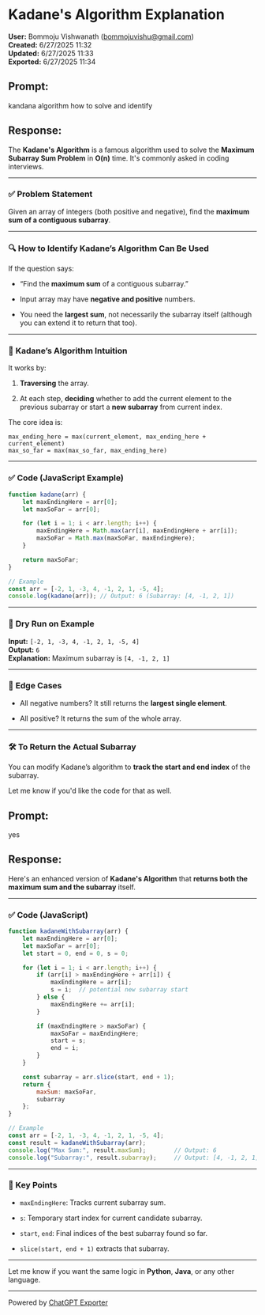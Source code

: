 # Kadane's Algorithm Explanation

**User:** Bommoju Vishwanath (bommojuvishu@gmail.com)  
**Created:** 6/27/2025 11:32  
**Updated:** 6/27/2025 11:33  
**Exported:** 6/27/2025 11:34  

## Prompt:
kandana algorithm how to solve and identify

## Response:
The **Kadane's Algorithm** is a famous algorithm used to solve the **Maximum Subarray Sum Problem** in **O(n)** time. It's commonly asked in coding interviews.

* * *

### ✅ **Problem Statement**

Given an array of integers (both positive and negative), find the **maximum sum of a contiguous subarray**.

* * *

### 🔍 **How to Identify Kadane’s Algorithm Can Be Used**

If the question says:

*   “Find the **maximum sum** of a contiguous subarray.”
    
*   Input array may have **negative and positive** numbers.
    
*   You need the **largest sum**, not necessarily the subarray itself (although you can extend it to return that too).
    

* * *

### 🧠 **Kadane’s Algorithm Intuition**

It works by:

1.  **Traversing** the array.
    
2.  At each step, **deciding** whether to add the current element to the previous subarray or start a **new subarray** from current index.
    

The core idea is:

```text
max_ending_here = max(current_element, max_ending_here + current_element)
max_so_far = max(max_so_far, max_ending_here)
```

* * *

### ✅ **Code (JavaScript Example)**

```js
function kadane(arr) {
    let maxEndingHere = arr[0];
    let maxSoFar = arr[0];

    for (let i = 1; i < arr.length; i++) {
        maxEndingHere = Math.max(arr[i], maxEndingHere + arr[i]);
        maxSoFar = Math.max(maxSoFar, maxEndingHere);
    }

    return maxSoFar;
}

// Example
const arr = [-2, 1, -3, 4, -1, 2, 1, -5, 4];
console.log(kadane(arr)); // Output: 6 (Subarray: [4, -1, 2, 1])
```

* * *

### 🧾 **Dry Run on Example**

**Input:** `[-2, 1, -3, 4, -1, 2, 1, -5, 4]`  
**Output:** `6`  
**Explanation:** Maximum subarray is `[4, -1, 2, 1]`

* * *

### 🧩 **Edge Cases**

*   All negative numbers? It still returns the **largest single element**.
    
*   All positive? It returns the sum of the whole array.
    

* * *

### 🛠️ **To Return the Actual Subarray**

You can modify Kadane’s algorithm to **track the start and end index** of the subarray.

Let me know if you'd like the code for that as well.

## Prompt:
yes

## Response:
Here's an enhanced version of **Kadane's Algorithm** that **returns both the maximum sum and the subarray** itself.

* * *

### ✅ **Code (JavaScript)**

```js
function kadaneWithSubarray(arr) {
    let maxEndingHere = arr[0];
    let maxSoFar = arr[0];
    let start = 0, end = 0, s = 0;

    for (let i = 1; i < arr.length; i++) {
        if (arr[i] > maxEndingHere + arr[i]) {
            maxEndingHere = arr[i];
            s = i;  // potential new subarray start
        } else {
            maxEndingHere += arr[i];
        }

        if (maxEndingHere > maxSoFar) {
            maxSoFar = maxEndingHere;
            start = s;
            end = i;
        }
    }

    const subarray = arr.slice(start, end + 1);
    return {
        maxSum: maxSoFar,
        subarray
    };
}

// Example
const arr = [-2, 1, -3, 4, -1, 2, 1, -5, 4];
const result = kadaneWithSubarray(arr);
console.log("Max Sum:", result.maxSum);        // Output: 6
console.log("Subarray:", result.subarray);     // Output: [4, -1, 2, 1]
```

* * *

### 🧠 Key Points

*   `maxEndingHere`: Tracks current subarray sum.
    
*   `s`: Temporary start index for current candidate subarray.
    
*   `start`, `end`: Final indices of the best subarray found so far.
    
*   `slice(start, end + 1)` extracts that subarray.
    

* * *

Let me know if you want the same logic in **Python**, **Java**, or any other language.



---
Powered by [ChatGPT Exporter](https://www.chatgptexporter.com)